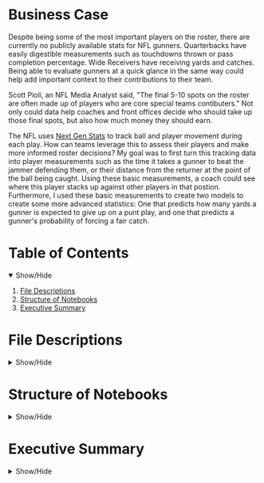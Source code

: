 # Business Case
Despite being some of the most important players on the roster, there are currently no publicly available stats for NFL gunners. Quarterbacks have easily digestible measurements such as touchdowns thrown or pass completion percentage. Wide Receivers have receiving yards and catches. Being able to evaluate gunners at a quick glance in the same way could help add important context to their contributions to their team.

Scott Pioli, an NFL Media Analyst said, "The final 5-10 spots on the roster are often made up of players who are core special teams contibuters." Not only could data help coaches and front offices decide who should take up those final spots, but also how much money they should earn.

The NFL uses [Next Gen Stats](https://operations.nfl.com/gameday/technology/nfl-next-gen-stats/) to track ball and player movement during each play. How can teams leverage this to assess their players and make more informed roster decisions? My goal was to first turn this tracking data into player measurements such as the time it takes a gunner to beat the jammer defending them, or their distance from the returner at the point of the ball being caught. Using these basic measurements, a coach could see where this player stacks up against other players in that postion. Furthermore, I used these basic measurements to create two models to create some more advanced statistics: One that predicts how many yards a gunner is expected to give up on a punt play, and one that predicts a gunner's probability of forcing a fair catch.

# Table of Contents
<details open>
  <summary> Show/Hide</summary>
  
  1. [File Descriptions](https://github.com/huntermhopkins/data-analysis-projects/blob/main/Gunner%20Evaluation/README.md#file-descriptions)
  2. [Structure of Notebooks](https://github.com/huntermhopkins/data-analysis-projects/blob/main/Gunner%20Evaluation/README.md#structure-of-notebooks)
  3. [Executive Summary](https://github.com/huntermhopkins/data-analysis-projects/blob/main/Gunner%20Evaluation/README.md#executive-summary)
  
</details>

# File Descriptions
<details>
  <summary> Show/Hide</summary>
  
  * [data](https://github.com/huntermhopkins/data-analysis-projects/tree/main/Gunner%20Evaluation/data): folder containing all data files
    * trackingData2018.csv: tracking data for all punt plays during the 2018 NFL season.
    * trackingData2019.csv: tracking data for all punt plays during the 2019 NFL season.
    * trackingData2020.csv: tracking data for all punt plays during the 2020 NFL season.
    * plays.csv: play-level information from each game.
    * games.csv: contains the teams playing in each game.
    * PFFScoutingData.csv: play-level scouting information provided by [PFF](https://www.pff.com/).
    * punt_play_info.csv: additional processed play-level information.
    * punt_plays.csv: combination of tracking data, play data, game data, and PFF data for punt plays.
    * specialist_data.csv: derived features for gunners and some play-level information.
    * FMD_data.csv: subset of specialist_data.csv containing only the first gunner down the field. Used for training model.
    * gunner_stats_FCP.csv: logistic model results showing the probability of a gunner causing a fair catch.
    * gunner_stats_exYds.csv: linear model results showing the expected return yards for each gunner.
  
</details>

# Structure of Notebooks
<details>
  <summary> Show/Hide</summary>
  
</details>

# Executive Summary
<details>
  <summary> Show/Hide</summary>
  
</details>
